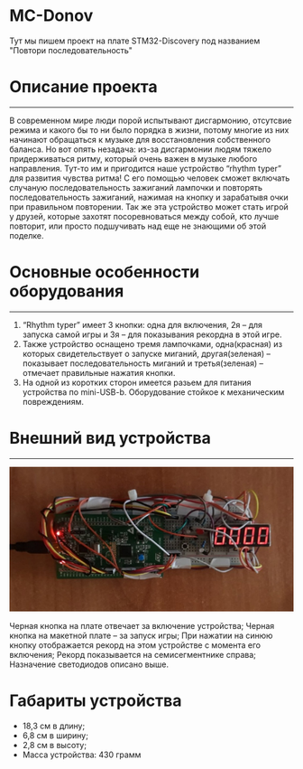 # MC-Donov
Тут мы пишем проект на плате STM32-Discovery под названием "Повтори последовательность"

# Описание проекта
---
В современном мире люди порой испытывают дисгармонию, отсутсвие режима и какого бы то ни было порядка в жизни, потому многие из них начинают обращаться к музыке для восстановления собственного баланса. 
Но вот опять незадача: из-за дисгармонии людям тяжело придерживаться ритму, который очень важен в музыке любого направления. Тут-то им и пригодится наше устройство “rhythm typer” для развития чувства ритма!
С его помощью человек сможет включать случаную последовательность зажиганий лампочки и повторять последовательность зажиганий, нажимая на кнопку и зарабатывя очки при правильном повторении. Так же эта устройство может стать игрой у друзей, которые захотят посоревноваться между собой, кто лучше повторит, или просто подшучивать над еще не знающими об этой поделке.

# Основные особенности оборудования
---
1. “Rhythm typer” имеет 3 кнопки: одна для включения, 2я – для запуска самой игры и 3я – для показывания рекордна в этой игре.
2. Также устройство оснащено тремя лампочками, одна(красная) из которых свидетельствует о запуске миганий, другая(зеленая) – показывает последовательность миганий и третья(зеленая) – отмечает правильные нажатия кнопки.
3. На одной из коротких сторон имеется разьем для питания устройства по mini-USB-b. 
Оборудование стойкое к механическим повреждениям.

# Внешний вид устройства
---
![alt text](device.png)


Черная кнопка на плате отвечает за включение устройства;
Черная кнопка на макетной плате – за запуск игры;
При нажатии на синюю кнопку отображается рекорд на этом устройстве с момента его включения;
Рекорд показывается на семисегментнике справа;
Назначение светодиодов описано выше.

# Габариты устройства

+ 18,3 см в длину;
+ 6,8 см в ширину;
+ 2,8 см в высоту;
+ Масса устройства: 430 грамм
